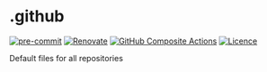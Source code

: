 # .github

[![pre-commit](https://img.shields.io/badge/pre--commit-enabled-brightgreen?logo=pre-commit)](https://github.com/pre-commit/pre-commit)
[![Renovate](https://img.shields.io/badge/renovate-enabled-orange?logo=renovatebot)](https://renovatebot.com)
[![GitHub Composite Actions](https://img.shields.io/badge/GitHub%20Actions-2088FF?logo=githubactions&logoColor=fff&style=flat)](https://github.com/features/actions)
[![Licence](https://img.shields.io/github/license/paddyroddy/.github)](https://github.com/paddyroddy/.github/main/LICENCE.txt)

Default files for all repositories
